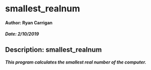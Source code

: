 # smallest_realnum

#### Author: Ryan Carrigan
##### Date: 2/10/2019

## Description: smallest_realnum
##### This program calculates the smallest real number of the computer.
